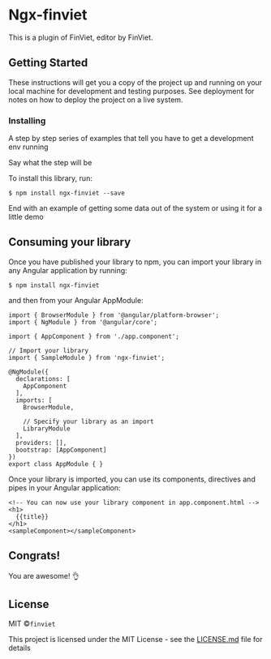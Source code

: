 <!-- # ngx-finviet
ngx-finviet
 -->
 # Ngx-finviet

 This is a plugin of FinViet, editor by FinViet.

 ## Getting Started

 These instructions will get you a copy of the project up and running on your local machine for development and testing purposes. See deployment for notes on how to deploy the project on a live system.

 ### Installing

 A step by step series of examples that tell you have to get a development env running

 Say what the step will be

 To install this library, run:

 ```
 $ npm install ngx-finviet --save

 ```

 End with an example of getting some data out of the system or using it for a little demo

 ## Consuming your library

 Once you have published your library to npm, you can import your library in any Angular application by running:

 ```
 $ npm install ngx-finviet
 ```
 and then from your Angular AppModule:

 ```
 import { BrowserModule } from '@angular/platform-browser';
 import { NgModule } from '@angular/core';
  
 import { AppComponent } from './app.component';
  
 // Import your library
 import { SampleModule } from 'ngx-finviet';
  
 @NgModule({
   declarations: [
     AppComponent
   ],
   imports: [
     BrowserModule,
  
     // Specify your library as an import
     LibraryModule
   ],
   providers: [],
   bootstrap: [AppComponent]
 })
 export class AppModule { }

 ```
 Once your library is imported, you can use its components, directives and pipes in your Angular application:

 ```
 <!-- You can now use your library component in app.component.html -->
 <h1>
   {{title}}
 </h1>
 <sampleComponent></sampleComponent>
 ```
 ## Congrats!

 You are awesome! :ok_hand:

 ## License

 MIT ©`finviet`

 This project is licensed under the MIT License - see the [LICENSE.md](LICENSE.md) file for details